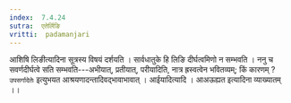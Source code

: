 ```yaml
---
index:  7.4.24
sutra:  एतेर्लिङि
vritti:  padamanjari
---
```


आशिषि लिङीत्यादिना सूत्रस्य विषयं दर्शयति । सार्वधातुके हि लिङि दीर्घत्वमिणो न सम्भवति । ननु च सवर्णदीर्घत्वे सति सम्भवति---अभीयात्, प्रतीयात्, परीयादिति, नात्र ह्रस्वत्वेन भवितव्यम्; किं कारणम् ? `उपसर्गादेतेः` इत्युभयत आश्रयणादन्तादिवद्भावाभावात् । आईयादित्यादि । आअऊह्यत इत्यादिना व्याख्यातम् ।।
